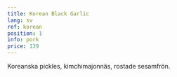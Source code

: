 ```yaml
---
title: Korean Black Garlic
lang: sv
ref: korean
position: 1
info: pork
price: 139
---
```


Koreanska pickles, kimchimajonnäs, rostade sesamfrön.
